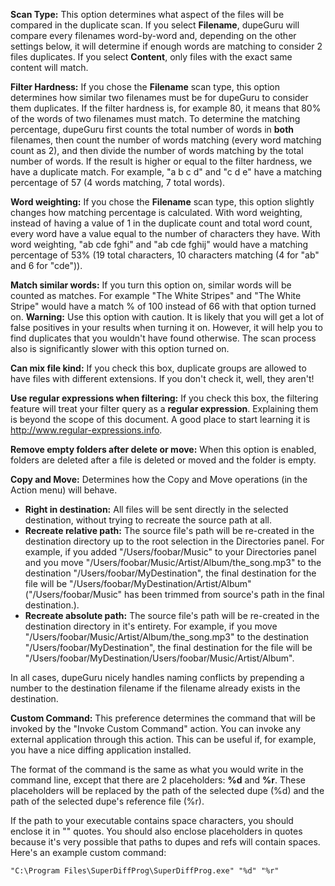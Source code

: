 **Scan Type:** This option determines what aspect of the files will be compared in the duplicate scan. If you select **Filename**, dupeGuru will compare every filenames word-by-word and, depending on the other settings below, it will determine if enough words are matching to consider 2 files duplicates. If you select **Content**, only files with the exact same content will match.

**Filter Hardness:** If you chose the **Filename** scan type, this option determines how similar two filenames must be for dupeGuru to consider them duplicates. If the filter hardness is, for example 80, it means that 80% of the words of two filenames must match. To determine the matching percentage, dupeGuru first counts the total number of words in **both** filenames, then count the number of words matching (every word matching count as 2), and then divide the number of words matching by the total number of words. If the result is higher or equal to the filter hardness, we have a duplicate match. For example, "a b c d" and "c d e" have a matching percentage of 57 (4 words matching, 7 total words).

**Word weighting:** If you chose the **Filename** scan type, this option slightly changes how matching percentage is calculated. With word weighting, instead of having a value of 1 in the duplicate count and total word count, every word have a value equal to the number of characters they have. With word weighting, "ab cde fghi" and "ab cde fghij" would have a matching percentage of 53% (19 total characters, 10 characters matching (4 for "ab" and 6 for "cde")).

**Match similar words:** If you turn this option on, similar words will be counted as matches. For example "The White Stripes" and "The White Stripe" would have a match % of 100 instead of 66 with that option turned on. **Warning:** Use this option with caution. It is likely that you will get a lot of false positives in your results when turning it on. However, it will help you to find duplicates that you wouldn't have found otherwise. The scan process also is significantly slower with this option turned on.

**Can mix file kind:** If you check this box, duplicate groups are allowed to have files with different extensions. If you don't check it, well, they aren't!

**Use regular expressions when filtering:** If you check this box, the filtering feature will treat your filter query as a **regular expression**. Explaining them is beyond the scope of this document. A good place to start learning it is <http://www.regular-expressions.info>.

**Remove empty folders after delete or move:** When this option is enabled, folders are deleted after a file is deleted or moved and the folder is empty.

**Copy and Move:** Determines how the Copy and Move operations (in the Action menu) will behave.

* **Right in destination:** All files will be sent directly in the selected destination, without trying to recreate the source path at all.
* **Recreate relative path:** The source file's path will be re-created in the destination directory up to the root selection in the Directories panel. For example, if you added "/Users/foobar/Music" to your Directories panel and you move "/Users/foobar/Music/Artist/Album/the_song.mp3" to the destination "/Users/foobar/MyDestination", the final destination for the file will be "/Users/foobar/MyDestination/Artist/Album" ("/Users/foobar/Music" has been trimmed from source's path in the final destination.).
* **Recreate absolute path:** The source file's path will be re-created in the destination directory in it's entirety. For example, if you move "/Users/foobar/Music/Artist/Album/the_song.mp3" to the destination "/Users/foobar/MyDestination", the final destination for the file will be "/Users/foobar/MyDestination/Users/foobar/Music/Artist/Album".

In all cases, dupeGuru nicely handles naming conflicts by prepending a number to the destination filename if the filename already exists in the destination.

**Custom Command:** This preference determines the command that will be invoked by the "Invoke Custom Command" action. You can invoke any external application through this action. This can be useful if, for example, you have a nice diffing application installed.

The format of the command is the same as what you would write in the command line, except that there are 2 placeholders: **%d** and **%r**. These placeholders will be replaced by the path of the selected dupe (%d) and the path of the selected dupe's reference file (%r).
  
If the path to your executable contains space characters, you should enclose it in "" quotes. You should also enclose placeholders in quotes because it's very possible that paths to dupes and refs will contain spaces. Here's an example custom command:
  
    "C:\Program Files\SuperDiffProg\SuperDiffProg.exe" "%d" "%r"
